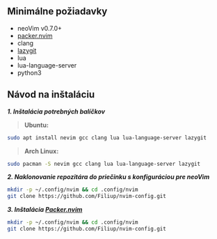 [packer_link]: https://github.com/wbthomason/packer.nvim
[lazygit_link]: https://github.com/jesseduffield/Lazygit

## Minimálne požiadavky

- neoVim v0.7.0+
- [packer.nvim]([packer_link])
- clang
- [lazygit]([lazygit_link])
- lua
- lua-language-server
- python3

## Návod na inštaláciu

***1. Inštalácia potrebných balíčkov***
> **Ubuntu:**
```bash
sudo apt install nevim gcc clang lua lua-language-server lazygit
```

> **Arch Linux:**
```bash
sudo pacman -S nevim gcc clang lua lua-language-server lazygit
``` 


***2. Naklonovanie repozitára do priečinku s konfiguráciou pre neoVim***
```bash
mkdir -p ~/.config/nvim && cd .config/nvim
git clone https://github.com/Filiup/nvim-config.git
```

***3. Inštalácia [Packer.nvim]([packer_link])***
```bash
mkdir -p ~/.config/nvim && cd .config/nvim
git clone https://github.com/Filiup/nvim-config.git
```


